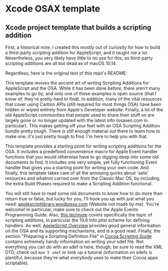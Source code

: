# Xcode OSAX template

## Xcode project template that builds a scripting addition

First, a historical note: I created this mostly out of curiosity for how to build a third-party scripting addition for AppleScript, and it taught me a lot. Nevertheless, you very likely have little to no use for this, as third-party scripting additions are all but dead as of macOS 10.14.

Regardless, here is the original text of this repo's README:

This template revives the ancient art of writing Scripting Additions for AppleScript and the OSA. While it has been done before, there aren't many examples to go by, and only one of these examples is open source (that I know of; they're pretty hard to find). In addition, many of the vital resources that cover using Carbon APIs (still required for most things OSA) have been hidden or wiped entirely from Apple's Developer website. Finally, a lot of the old AppleScript communities that people used to share their stuff on are largely gone or no longer updated with the latest info (osaxen.com in particular). This makes getting off your feet with an OSA Scripting Addition bundle pretty tough. There _is still_ enough material out there to learn how to make one; it's just pretty tough to find. I'm here to help you with that.

This template provides a starting point for writing scripting additions for the OSA. It includes a predefined convenience macro for Apple Event handler functions that you would otherwise have to go digging deep into some old documents to find. It includes one very simple, yet fully functioning Event handler that gives you a starting point for writing your own code. And finally, this template takes care of all the annoying quirks about 'aete' resources and whatnot carried over from the Classic Mac OS, by including the extra Build Phases required to make a Scripting Addition functional.

You will still have to read some old documents to know how to do more than return true or false, but lucky for you, I'll hook you up with just what you need: [applescriptlibrary.wordpress.com](http://applescriptlibrary.wordpress.com) (Website not made by me). You're welcome! In particular, make sure to check out the Apple Events Programming Guide. Also, [this technote](https://developer.apple.com/library/mac/technotes/tn1164/_index.html#//apple_ref/doc/uid/DTS10003003) covers specifically the topic of scripting additions, in particular the 10.6 Info.plist scheme for defining handlers. As well, [AppleScript Overview](https://developer.apple.com/library/content/documentation/AppleScript/Conceptual/AppleScriptX/AppleScriptX.html#//apple_ref/doc/uid/10000156-BCICHGIE) provides good general information on the OSA and its supporting mechanisms, and is a good read. Finally, the section "Preparing a Scripting Definition File" in [Cocoa Scripting Guide](https://developer.apple.com/library/content/documentation/Cocoa/Conceptual/ScriptableCocoaApplications/SApps_creating_sdef/SAppsCreateSdef.html#//apple_ref/doc/uid/TP40001979) contains extremely handy information on writing your sdef file. Not everything you can do with an sdef is here, though; be sure to read the XML DTD, check out `man 5 sdef` or look up a tutorial (information on sdefs is plentiful, because they're what _everybody_ uses to make their Cocoa apps scriptable).
